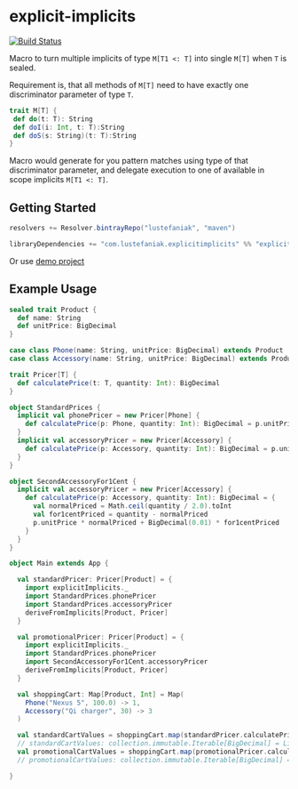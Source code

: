 # explicit-implicits
[![Build Status](https://travis-ci.org/lustefaniak/explicit-implicits.svg?branch=master)](https://travis-ci.org/lustefaniak/explicit-implicits)

Macro to turn multiple implicits of type `M[T1 <: T]` into single `M[T]` when `T` is sealed.

Requirement is, that all methods of `M[T]` need to have exactly one discriminator parameter of type `T`. 
 
```scala
trait M[T] {
 def do(t: T): String
 def doI(i: Int, t: T):String
 def doS(s: String)(t: T):String
} 
```

Macro would generate for you pattern matches using type of that discriminator parameter, and delegate execution to one of available in scope implicits `M[T1 <: T]`.

## Getting Started
  ```scala
  resolvers += Resolver.bintrayRepo("lustefaniak", "maven")
  
  libraryDependencies += "com.lustefaniak.explicitimplicits" %% "explicit-implicits" % "0.1.0"
  ```
  
 Or use [demo project](https://github.com/lustefaniak/explicit-implicits-demo)
  
## Example Usage
```scala
sealed trait Product {
  def name: String
  def unitPrice: BigDecimal
}

case class Phone(name: String, unitPrice: BigDecimal) extends Product
case class Accessory(name: String, unitPrice: BigDecimal) extends Product

trait Pricer[T] {
  def calculatePrice(t: T, quantity: Int): BigDecimal
}

object StandardPrices {
  implicit val phonePricer = new Pricer[Phone] {
    def calculatePrice(p: Phone, quantity: Int): BigDecimal = p.unitPrice * quantity
  }
  implicit val accessoryPricer = new Pricer[Accessory] {
    def calculatePrice(p: Accessory, quantity: Int): BigDecimal = p.unitPrice * quantity
  }
}

object SecondAccessoryFor1Cent {
  implicit val accessoryPricer = new Pricer[Accessory] {
    def calculatePrice(p: Accessory, quantity: Int): BigDecimal = {
      val normalPriced = Math.ceil(quantity / 2.0).toInt
      val for1centPriced = quantity - normalPriced
      p.unitPrice * normalPriced + BigDecimal(0.01) * for1centPriced
    }
  }
}

object Main extends App {

  val standardPricer: Pricer[Product] = {
    import explicitImplicits._
    import StandardPrices.phonePricer
    import StandardPrices.accessoryPricer
    deriveFromImplicits[Product, Pricer]
  }

  val promotionalPricer: Pricer[Product] = {
    import explicitImplicits._
    import StandardPrices.phonePricer
    import SecondAccessoryFor1Cent.accessoryPricer
    deriveFromImplicits[Product, Pricer]
  }

  val shoppingCart: Map[Product, Int] = Map(
    Phone("Nexus 5", 100.0) -> 1,
    Accessory("Qi charger", 30) -> 3
  )

  val standardCartValues = shoppingCart.map(standardPricer.calculatePrice _ tupled)
  // standardCartValues: collection.immutable.Iterable[BigDecimal] = List(100.0, 90)
  val promotionalCartValues = shoppingCart.map(promotionalPricer.calculatePrice _ tupled)
  // promotionalCartValues: collection.immutable.Iterable[BigDecimal] = List(100.0, 60.01)

}
```